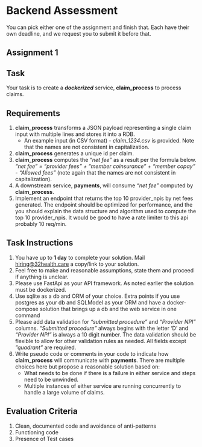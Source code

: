# Backend Assessment

You can pick either one of the assignment and finish that. Each have their own deadline, and we request you to submit it before that. 

## Assignment 1

## Task
Your task is to create a **_dockerized_** service, **claim_process**  to process claims. 

## Requirements
1. **claim_process** transforms a JSON payload representing a single claim input with multiple lines and stores it into a RDB.
   - An example input (in CSV format) - *claim_1234.csv* is provided. Note that the names are not consistent in capitalization.
2. **claim_process** generates a unique id per claim.
3. **claim_process** computes the *“net fee”* as a result per the formula below.
*“net fee” = “provider fees” + “member coinsurance” + “member copay” - “Allowed fees”* (note again that the names are not consistent in capitalization).
4. A downstream service, **payments**, will consume *“net fee”* computed by **claim_process**.
5. Implement an endpoint that returns the top 10 provider_npis by net fees generated. The endpoint should be optimized for performance, and the you should explain the data structure and algorithm used to compute the top 10 provider_npis. It would be good to have a rate limiter to this api probably 10 req/min.


## Task Instructions
1. You have up to **1 day** to complete your solution. Mail hiring@32health.care a copy/link to your solution.
2. Feel free to make and reasonable assumptions, state them and proceed if anything is unclear.
3. Please use FastApi as your API framework. As noted earlier the solution must be dockerized.
4. Use sqlite as a db and ORM of your choice. Extra points if you use postgres as your db and SQLModel as your ORM and have a docker-compose solution that brings up a db and the web service in one command
5. Please add data validation for *“submitted procedure”* and *“Provider NPI”* columns. *“Submitted procedure”* always begins with the letter ‘D’ and *“Provider NPI”* is always a 10 digit number. The data validation should be flexible to allow for other validation rules as needed. All fields except *”quadrant”* are required.
6. Write pseudo code or comments in your code to indicate how **claim_process** will communicate with **payments**. There are multiple choices here but propose a reasonable solution based on:
   - What needs to be done if there is a failure in either service and steps need to be unwinded.
   - Multiple instances of either service are running concurrently to handle a large volume of claims.

## Evaluation Criteria
1. Clean, documented code and avoidance of anti-patterns
2. Functioning code
3. Presence of Test cases